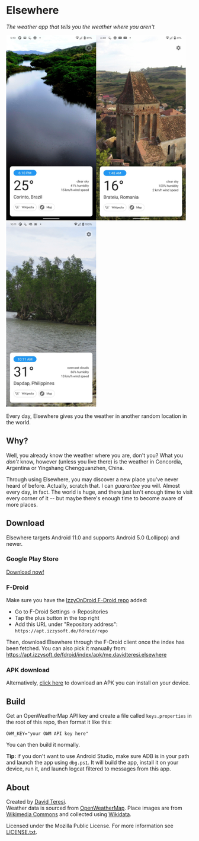 # Elsewhere
*The weather app that tells you the weather where you aren't*

<img alt="Screenshot of Elsewhere showing the weather in Corinto, Brazil" src="assets/screenshots/corinto.png" height=500 /><img alt="Screenshot of Elsewhere showing the weather in Brateiu, Romania" src="assets/screenshots/brateiu.png" height=500 /><img alt="Screenshot of Elsewhere showing the weather in Dapdap, Philippines" src="assets/screenshots/dapdap.png" height=500 />

Every day, Elsewhere gives you the weather in another random location in the world.

## Why?
Well, you already know the weather where you are, don't you? What you *don't* know, however (unless you live there) is the weather in Concordia, Argentina or Yingshang Chengguanzhen, China.

Through using Elsewhere, you may discover a new place you've never heard of before. Actually, scratch that. I can *guarantee* you will. Almost every day, in fact. The world is huge, and there just isn't enough time to visit every corner of it -- but maybe there's enough time to become aware of more places.

## Download
Elsewhere targets Android 11.0 and supports Android 5.0 (Lollipop) and newer.

### Google Play Store
[Download now!](https://play.google.com/store/apps/details?id=me.davidteresi.elsewhere)

### F-Droid
Make sure you have the [IzzyOnDroid F-Droid repo](https://apt.izzysoft.de/fdroid/index/) added:
- Go to F-Droid Settings -> Repositories
- Tap the plus button in the top right 
- Add this URL under "Repository address": `https://apt.izzysoft.de/fdroid/repo`

Then, download Elsewhere through the F-Droid client once the index has been fetched. You can also pick it manually from:
https://apt.izzysoft.de/fdroid/index/apk/me.davidteresi.elsewhere

### APK download
Alternatively, [click here](https://github.com/dkter/elsewhere/releases/download/v1.0/Elsewhere.apk) to download an APK you can install on your device.

## Build
Get an OpenWeatherMap API key and create a file called `keys.properties` in the root of this repo, then format it like this:

    OWM_KEY="your OWM API key here"

You can then build it normally.

**Tip:** if you don't want to use Android Studio, make sure ADB is in your path and launch the app using `dbg.ps1`. It will build the app, install it on your device, run it, and launch logcat filtered to messages from this app.

## About
Created by [David Teresi](https://davidteresi.me).  
Weather data is sourced from [OpenWeatherMap](https://openweathermap.org). Place images are from [Wikimedia Commons](https://commons.wikimedia.org) and collected using [Wikidata](https://wikidata.org/).

Licensed under the Mozilla Public License. For more information see [LICENSE.txt](LICENSE.txt).
